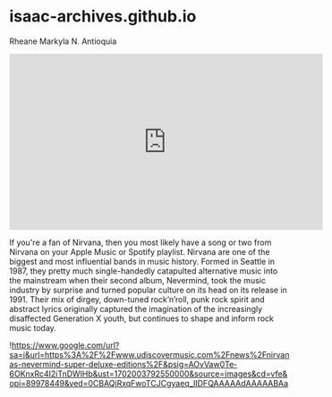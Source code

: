 # isaac-archives.github.io
Rheane Markyla N. Antioquia

<iframe width="560" height="315" src="https://www.youtube.com/embed/PDgP4hN4OA4?si=Ix-PDeLiGX0FU0JL" title="YouTube video player" frameborder="0" allow="accelerometer; autoplay; clipboard-write; encrypted-media; gyroscope; picture-in-picture; web-share" allowfullscreen></iframe>

If you're a fan of Nirvana, then you most likely have a song or two from Nirvana on your Apple Music or Spotify playlist. Nirvana are one of the biggest and most influential bands in music history. Formed in Seattle in 1987, they pretty much single-handedly catapulted alternative music into the mainstream when their second album, Nevermind, took the music industry by surprise and turned popular culture on its head on its release in 1991. Their mix of dirgey, down-tuned rock’n’roll, punk rock spirit and abstract lyrics originally captured the imagination of the increasingly disaffected Generation X youth, but continues to shape and inform rock music today.

!https://www.google.com/url?sa=i&url=https%3A%2F%2Fwww.udiscovermusic.com%2Fnews%2Fnirvanas-nevermind-super-deluxe-editions%2F&psig=AOvVaw0Te-6OKnxRc4I2iTnDWlHb&ust=1702003792550000&source=images&cd=vfe&opi=89978449&ved=0CBAQjRxqFwoTCJCgyaeq_IIDFQAAAAAdAAAAABAa
